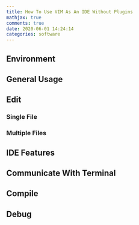 ```yaml
---
title: How To Use VIM As An IDE Without Plugins
mathjax: true
comments: true
date: 2020-06-01 14:24:14
categories: software
---
```


## Environment

## General Usage

## Edit
### Single File

### Multiple Files

## IDE Features
## Communicate With Terminal

## Compile

## Debug


